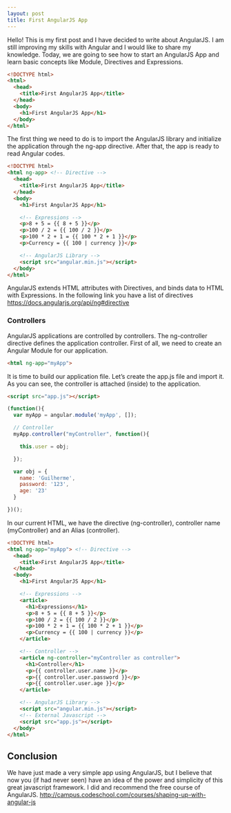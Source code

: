 ```yaml
---
layout: post
title: First AngularJS App
---
```


Hello! This is my first post and I have decided to write about AngularJS. I am still improving my skills with Angular and I would like to share my knowledge. Today, we are going to see how to start an AngularJS App and learn basic concepts like Module, Directives and Expressions.

```html
<!DOCTYPE html>
<html>
  <head>
    <title>First AngularJS App</title>
  </head>
  <body>
    <h1>First AngularJS App</h1>
  </body>
</html>
```

The first thing we need to do is to import the AngularJS library and initialize the application through the ng-app directive. After that, the app is ready to read Angular codes.

```html
<!DOCTYPE html>
<html ng-app> <!-- Directive -->
  <head>
    <title>First AngularJS App</title>
  </head>
  <body>
    <h1>First AngularJS App</h1>

    <!-- Expressions -->
    <p>8 + 5 = {{ 8 + 5 }}</p>
    <p>100 / 2 = {{ 100 / 2 }}</p>
    <p>100 * 2 + 1 = {{ 100 * 2 + 1 }}</p>
    <p>Currency = {{ 100 | currency }}</p>

    <!-- AngularJS Library -->
    <script src="angular.min.js"></script>
  </body>
</html>
```

AngularJS extends HTML attributes with Directives, and binds data to HTML with Expressions. In the following link you have a list of directives https://docs.angularjs.org/api/ng#directive

### Controllers

AngularJS applications are controlled by controllers. The ng-controller directive defines the application controller.
First of all, we need to create an Angular Module for our application.

```html
<html ng-app="myApp">
```

It is time to build our application file. Let’s create the app.js file and import it. As you can see, the controller is attached (inside) to the application.

```html
<script src="app.js"></script>
```

```javascript
(function(){
  var myApp = angular.module('myApp', []);

  // Controller
  myApp.controller("myController", function(){

    this.user = obj;

  });

  var obj = {
    name: 'Guilherme',
    password: '123',
    age: '23'
  }

})();
```

In our current HTML, we have the directive (ng-controller), controller name (myController) and an Alias (controller).

```html
<!DOCTYPE html>
<html ng-app="myApp"> <!-- Directive -->
  <head>
    <title>First AngularJS App</title>
  </head>
  <body>
    <h1>First AngularJS App</h1>

    <!-- Expressions -->
    <article>
      <h1>Expressions</h1>
      <p>8 + 5 = {{ 8 + 5 }}</p>
      <p>100 / 2 = {{ 100 / 2 }}</p>
      <p>100 * 2 + 1 = {{ 100 * 2 + 1 }}</p>
      <p>Currency = {{ 100 | currency }}</p>
    </article>

    <!-- Controller -->
    <article ng-controller="myController as controller">
      <h1>Controller</h1>
      <p>{{ controller.user.name }}</p>
      <p>{{ controller.user.password }}</p>
      <p>{{ controller.user.age }}</p>
    </article>

    <!-- AngularJS Library -->
    <script src="angular.min.js"></script>
    <!-- External Javascript -->
    <script src="app.js"></script>
  </body>
</html>
```

## Conclusion

We have just made a very simple app using AngularJS, but I believe that now you (if had never seen) have an idea of the power and simplicity of this great javascript framework. I did and recommend the free course of AngularJS. http://campus.codeschool.com/courses/shaping-up-with-angular-js